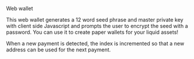 Web wallet

This web wallet generates a 12 word seed phrase and master private key with client side Javascript and prompts the user to encrypt the seed with a password. You can use it to create paper wallets for your liquid assets!

When a new payment is detected, the index is incremented so that a new address can be used for the next payment.
